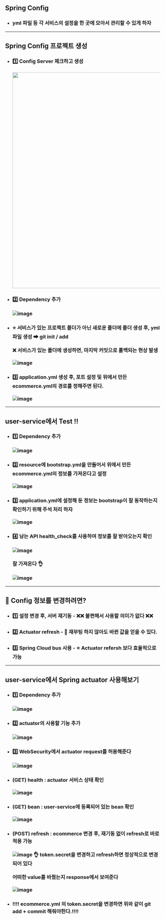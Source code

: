 ## Spring Config
  - ### yml 파일 등 각 서비스의 설정을 한 곳에 모아서 관리할 수 있게 하자
------
## Spring Config 프로젝트 생성
  - ### 1️⃣ Config Server 체크하고 생성 <br><br> <img src="https://user-images.githubusercontent.com/35948339/133637665-e3a77359-a70e-4934-84ed-1e3e12cd6656.png" width=700>
  - ### 2️⃣ Dependency 추가 <br><br> ![image](https://user-images.githubusercontent.com/35948339/133638436-d17d91b9-3dd2-4399-bb81-8f84a6d44e03.png)
  - ### ⭐ 서비스가 있는 프로젝트 폴더가 아닌 새로운 폴더에 폴더 생성 후, yml 파일 생성 ➡ git init / add <br><br> ❌ 서비스가 있는 폴더에 생성하면, 마지막 커밋으로 롤백되는 현상 발생 <br><br> ![image](https://user-images.githubusercontent.com/35948339/133638233-047a00e4-3400-4103-b475-83f5715306ef.png)
  - ### 3️⃣ application.yml 생성 후, 포트 설정 및 위에서 만든 ecommerce.yml의 경로를 정해주면 된다. <br><br> ![image](https://user-images.githubusercontent.com/35948339/133640975-09a510b0-a764-4cdb-bc34-94bccd3c01d0.png)

------
## user-service에서 Test ‼
  - ### 1️⃣ Dependency 추가 <br><br> ![image](https://user-images.githubusercontent.com/35948339/133638436-d17d91b9-3dd2-4399-bb81-8f84a6d44e03.png)
  - ### 2️⃣ resource에 bootstrap.yml을 만들어서 위에서 만든 ecommerce.yml의 정보를 가져온다고 설정 <br><br> ![image](https://user-images.githubusercontent.com/35948339/133639597-5bc991cc-3f61-45db-89f1-7f4abeb33d4c.png)
  - ### 3️⃣ application.yml에 설정해 둔 정보는 bootstrap이 잘 동작하는지 확인하기 위해 주석 처리 하자 <br><br> ![image](https://user-images.githubusercontent.com/35948339/133639838-792df07c-7d2c-4a1c-a0f2-ff1c6fe181e8.png)
  - ### 4️⃣ 남는 API health_check를 사용하여 정보를 잘 받아오는지 확인 <br><br> ![image](https://user-images.githubusercontent.com/35948339/133639977-d71983fe-5c5d-418d-abb9-45465c7060e0.png) <br><br> 잘 가져온다 👌 <br><br> ![image](https://user-images.githubusercontent.com/35948339/133640507-8971e164-e3ca-4764-8d0a-8e853ef6c9e8.png)

-------
## 🚧 Config 정보를 변경하려면?
  - ### 1️⃣ 설정 변경 후, 서버 재기동 - ❌❌ 불편해서 사용할 의미가 없다 ❌❌
  - ### 2️⃣ Actuator refresh - 🔵 재부팅 하지 않아도 바뀐 값을 얻을 수 있다.
  - ### 3️⃣ Spring Cloud bus 사용 - ⭐ Actuator refersh 보다 효율적으로 가능

------
## user-service에서 Spring actuator 사용해보기
  - ### 1️⃣ Dependency 추가 <br><br> ![image](https://user-images.githubusercontent.com/35948339/133644636-ccab38fe-3d0c-4607-9b7b-478a26f94135.png)
  - ### 2️⃣ actuator의 사용할 기능 추가 <br><br> ![image](https://user-images.githubusercontent.com/35948339/133644807-a3371d66-5661-46b9-ac0b-f66ab4f17d12.png)
  - ### 3️⃣ WebSecurity에서 actuator request를 허용해준다 <br><br> ![image](https://user-images.githubusercontent.com/35948339/133644922-2c89db9a-319a-4ada-a229-b464ce13d710.png)
  - ### (GET) health : actuator 서비스 상태 확인 <br><br> ![image](https://user-images.githubusercontent.com/35948339/133645195-56674ff3-d9a1-4fae-9e1f-490562790806.png)
  - ### (GET) bean : user-service에 등록되어 있는 bean 확인 <br><br> ![image](https://user-images.githubusercontent.com/35948339/133645450-8f160896-5eca-40b5-a2b2-f91fdda0126a.png)
  - ### (POST) refresh : ecommerce 변경 후, 재기동 없이 refresh로 바로 적용 가능 <br><br> ![image](https://user-images.githubusercontent.com/35948339/133645741-9799bad4-6569-441a-87a9-b9b31b278c53.png) 👌 token.secret을 변경하고 refresh하면 정상적으로 변경되어 있다 <br><br> 어떠한 value를 바꿨는지 response에서 보여준다 <br><br> ![image](https://user-images.githubusercontent.com/35948339/133646155-8ae50b28-30ec-4609-9564-5b8f9ea7df83.png)
  - ### ‼‼ ecommerce.yml 의 token.secret을 변경하면 위와 같이 git add + commit 해줘야한다.‼‼







